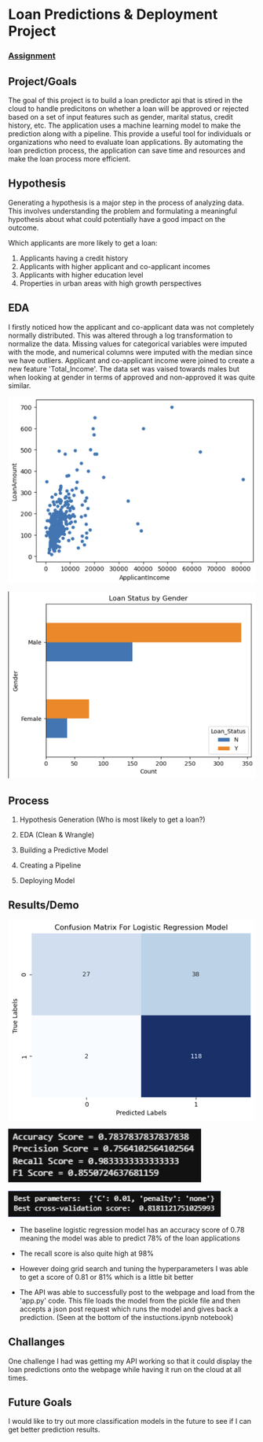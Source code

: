 # Loan Predictions & Deployment Project


### [Assignment](assignment.md)

## Project/Goals
The goal of this project is to build a loan predictor api that is stired in the cloud to handle predicitons on whether a loan will be approved or rejected based on a set of input features such as gender, marital status, credit history, etc. The application uses a machine learning model to make the prediction along with a pipeline. This provide a useful tool for individuals or organizations who need to evaluate loan applications. By automating the loan prediction process, the application can save time and resources and make the loan process more efficient.

## Hypothesis
Generating a hypothesis is a major step in the process of analyzing data. This involves understanding the problem and formulating a meaningful hypothesis about what could potentially have a good impact on the outcome.

Which applicants are more likely to get a loan:

1. Applicants having a credit history
2. Applicants with higher applicant and co-applicant incomes
3. Applicants with higher education level
4. Properties in urban areas with high growth perspectives

## EDA 
I firstly noticed how the applicant and co-applicant data was not completely normally distributed. This was altered through a log transformation to normalize the data. Missing values for categorical variables were imputed with the mode, and numerical columns were imputed with the median since we have outliers. Applicant and co-applicant income were joined to create a new feature 'Total_Income'. The data set was vaised towards males but when looking at gender in terms of approved and non-approved it was quite similar.

![income_loan_scatter_plot](./images/income_loan_scatter_plot.png)

![income_loan_scatter_plot](./images/loan_status_gender.png)

## Process
1. Hypothesis Generation (Who is most likely to get a loan?)

2. EDA (Clean & Wrangle)

3. Building a Predictive Model 

4. Creating a Pipeline

5. Deploying Model 


## Results/Demo

![confusion_matrix](./images/confusion_matrix.png)

![scores](./images/scores.png)

![best_param](./images/best_param.png)

- The baseline logistic regression model has an accuracy score of 0.78 meaning the model was able to predict 78% of the loan applications 

- The recall score is also quite high at 98%

- However doing grid search and tuning the hyperparameters I was able to get a score of 0.81 or 81% which is a little bit better

- The API was able to successfully post to the webpage and load from the 'app.py' code. This file loads the model from the pickle file and then accepts a json post request which runs the model and gives back a prediction. (Seen at the bottom of the instuctions.ipynb notebook)

## Challanges 
One challenge I had was getting my API working so that it could display the loan predictions onto the webpage while having it run on the cloud at all times. 

## Future Goals
 I would like to try out more classification models in the future to see if I can get better prediction results. 
